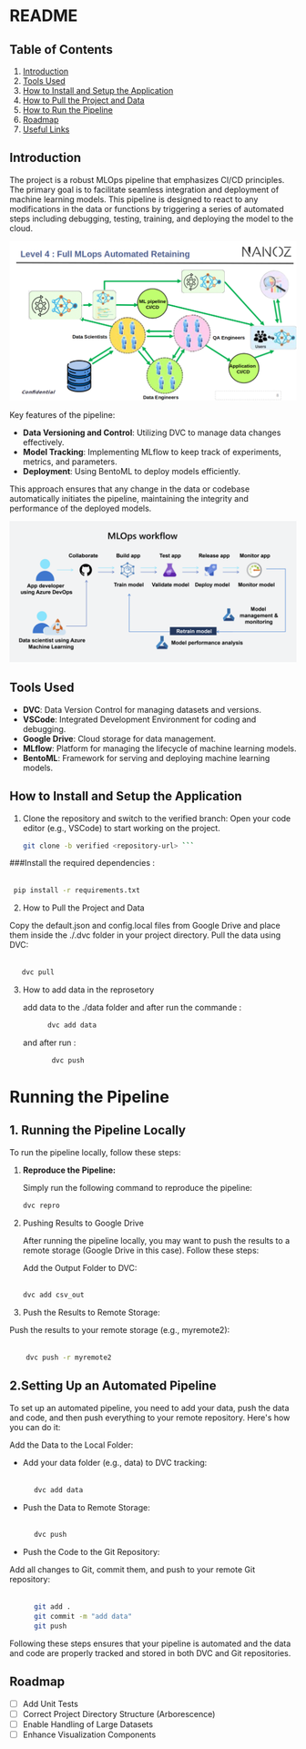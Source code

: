 # README

## Table of Contents
1. [Introduction](#introduction)
2. [Tools Used](#tools-used)
3. [How to Install and Setup the Application](#how-to-install-and-setup-the-application)
4. [How to Pull the Project and Data](#how-to-pull-the-project-and-data)
5. [How to Run the Pipeline](#how-to-run-the-pipeline)
6. [Roadmap](#roadmap)
7. [Useful Links](#useful-links)


## Introduction
The project is a robust MLOps pipeline that emphasizes CI/CD principles. The primary goal is to facilitate seamless integration and deployment of machine learning models. This pipeline is designed to react to any modifications in the data or functions by triggering a series of automated steps including debugging, testing, training, and deploying the model to the cloud.

![Pipeline Overview](./image1.png)

Key features of the pipeline:
- **Data Versioning and Control**: Utilizing DVC to manage data changes effectively.
- **Model Tracking**: Implementing MLflow to keep track of experiments, metrics, and parameters.
- **Deployment**: Using BentoML to deploy models efficiently.

This approach ensures that any change in the data or codebase automatically initiates the pipeline, maintaining the integrity and performance of the deployed models.

![MLOps Workflow](./image2.png)
## Tools Used
- **DVC**: Data Version Control for managing datasets and versions.
- **VSCode**: Integrated Development Environment for coding and debugging.
- **Google Drive**: Cloud storage for data management.
- **MLflow**: Platform for managing the lifecycle of machine learning models.
- **BentoML**: Framework for serving and deploying machine learning models.


## How to Install and Setup the Application
1. Clone the repository and switch to the verified branch:
      Open your code editor (e.g., VSCode) to start working on the project.

   ```bash
   git clone -b verified <repository-url> ```
###Install the required dependencies :

   ```bash 

    pip install -r requirements.txt
   ```

2. How to Pull the Project and Data
   

 Copy the default.json and config.local files from Google Drive and place them inside the ./.dvc folder in your project directory.
    Pull the data using DVC:

  ```sh

     dvc pull
  ```

3. How to add data in the reprosetory

    add data to the ./data folder and after run the commande :
      ```sh
            dvc add data
      ```
   and after run :
      ```sh
             dvc push
      ```
# Running the Pipeline

## 1. Running the Pipeline Locally

To run the pipeline locally, follow these steps:

1. **Reproduce the Pipeline:**
   
   Simply run the following command to reproduce the pipeline:
   ```sh
   dvc repro
   ```
2. Pushing Results to Google Drive

   After running the pipeline locally, you may want to push the results to a remote storage (Google Drive in this case). Follow these steps:

    Add the Output Folder to DVC:

    ```sh

    dvc add csv_out 
   ```
3. Push the Results to Remote Storage:

Push the results to your remote storage (e.g., myremote2):

```sh

    dvc push -r myremote2
```
## 2.Setting Up an Automated Pipeline

To set up an automated pipeline, you need to add your data, push the data and code, and then push everything to your remote repository. Here's how you can do it:

Add the Data to the Local Folder:

- Add your data folder (e.g., data) to DVC tracking:

```sh

      dvc add data
```
- Push the Data to Remote Storage:


```sh

      dvc push
```

- Push the Code to the Git Repository:

Add all changes to Git, commit them, and push to your remote Git repository:

```sh

      git add .
      git commit -m "add data"
      git push
```
Following these steps ensures that your pipeline is automated and the data and code are properly tracked and stored in both DVC and Git repositories.
## Roadmap

 - [ ] Add Unit Tests
 - [ ] Correct Project Directory Structure (Arborescence)
 - [ ] Enable Handling of Large Datasets
 - [ ] Enhance Visualization Components
